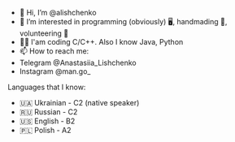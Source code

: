 - 👋 Hi, I’m @alishchenko
- 👀 I’m interested in programming (obviously) 🖥, handmading 🧶, volunteering 👶
- 👩‍💻 I'am coding C/C++. Also I know Java, Python
- 📫 How to reach me:
-    Telegram @Anastasiia_Lishchenko
-    Instagram @man.go_


Languages that I know:
- 🇺🇦 Ukrainian - C2 (native speaker)
- 🇷🇺 Russian - C2
- 🇺🇸 English - B2
- 🇵🇱 Polish - A2






<!---
alishchenko/alishchenko is a ✨ special ✨ repository because its `README.md` (this file) appears on your GitHub profile.
You can click the Preview link to take a look at your changes.
--->

